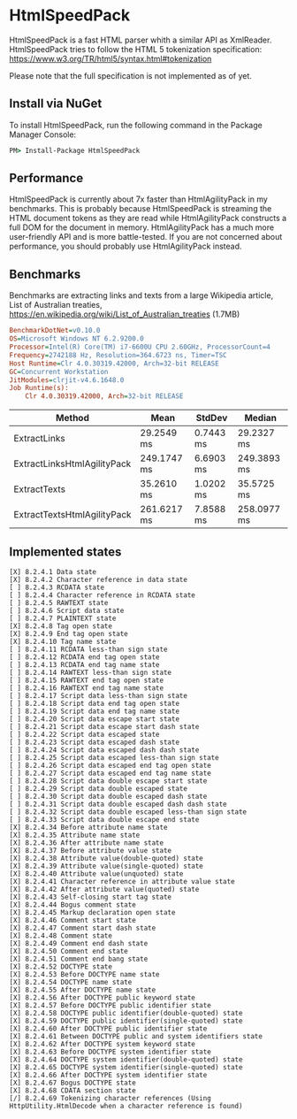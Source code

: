 # HtmlSpeedPack
HtmlSpeedPack is a fast HTML parser whith a similar API as XmlReader. HtmlSpeedPack tries to follow the HTML 5 tokenization specification:
https://www.w3.org/TR/html5/syntax.html#tokenization

Please note that the full specification is not implemented as of yet.


## Install via NuGet
To install HtmlSpeedPack, run the following command in the Package Manager Console:

```cmd
PM> Install-Package HtmlSpeedPack
```

## Performance
HtmlSpeedPack is currently about 7x faster than HtmlAgilityPack in my benchmarks. This is probably because HtmlSpeedPack is streaming the HTML document tokens as they are read while HtmlAgilityPack constructs a full DOM for the document in memory. HtmlAgilityPack has a much more user-friendly API and is more battle-tested. If you are not concerned about performance, you should probably use HtmlAgilityPack instead.

## Benchmarks
Benchmarks are extracting links and texts from a large Wikipedia article, List of Australian treaties, https://en.wikipedia.org/wiki/List_of_Australian_treaties (1.7MB)

``` ini
BenchmarkDotNet=v0.10.0
OS=Microsoft Windows NT 6.2.9200.0
Processor=Intel(R) Core(TM) i7-6600U CPU 2.60GHz, ProcessorCount=4
Frequency=2742188 Hz, Resolution=364.6723 ns, Timer=TSC
Host Runtime=Clr 4.0.30319.42000, Arch=32-bit RELEASE
GC=Concurrent Workstation
JitModules=clrjit-v4.6.1648.0
Job Runtime(s):
	Clr 4.0.30319.42000, Arch=32-bit RELEASE
```
|                      Method |        Mean |    StdDev |      Median |
|---------------------------- |------------ |---------- |------------ |
|                ExtractLinks |  29.2549 ms | 0.7443 ms |  29.2327 ms |
| ExtractLinksHtmlAgilityPack | 249.1747 ms | 6.6903 ms | 249.3893 ms |
|                ExtractTexts |  35.2610 ms | 1.0202 ms |  35.5725 ms |
| ExtractTextsHtmlAgilityPack | 261.6217 ms | 7.8588 ms | 258.0977 ms |


## Implemented states
```
[X] 8.2.4.1 Data state
[X] 8.2.4.2 Character reference in data state
[ ] 8.2.4.3 RCDATA state
[ ] 8.2.4.4 Character reference in RCDATA state
[ ] 8.2.4.5 RAWTEXT state
[ ] 8.2.4.6 Script data state
[ ] 8.2.4.7 PLAINTEXT state
[X] 8.2.4.8 Tag open state
[X] 8.2.4.9 End tag open state
[X] 8.2.4.10 Tag name state
[ ] 8.2.4.11 RCDATA less-than sign state
[ ] 8.2.4.12 RCDATA end tag open state
[ ] 8.2.4.13 RCDATA end tag name state
[ ] 8.2.4.14 RAWTEXT less-than sign state
[ ] 8.2.4.15 RAWTEXT end tag open state
[ ] 8.2.4.16 RAWTEXT end tag name state
[ ] 8.2.4.17 Script data less-than sign state
[ ] 8.2.4.18 Script data end tag open state
[ ] 8.2.4.19 Script data end tag name state
[ ] 8.2.4.20 Script data escape start state
[ ] 8.2.4.21 Script data escape start dash state
[ ] 8.2.4.22 Script data escaped state
[ ] 8.2.4.23 Script data escaped dash state
[ ] 8.2.4.24 Script data escaped dash dash state
[ ] 8.2.4.25 Script data escaped less-than sign state
[ ] 8.2.4.26 Script data escaped end tag open state
[ ] 8.2.4.27 Script data escaped end tag name state
[ ] 8.2.4.28 Script data double escape start state
[ ] 8.2.4.29 Script data double escaped state
[ ] 8.2.4.30 Script data double escaped dash state
[ ] 8.2.4.31 Script data double escaped dash dash state
[ ] 8.2.4.32 Script data double escaped less-than sign state
[ ] 8.2.4.33 Script data double escape end state
[X] 8.2.4.34 Before attribute name state
[X] 8.2.4.35 Attribute name state
[X] 8.2.4.36 After attribute name state
[X] 8.2.4.37 Before attribute value state
[X] 8.2.4.38 Attribute value(double-quoted) state
[X] 8.2.4.39 Attribute value(single-quoted) state
[X] 8.2.4.40 Attribute value(unquoted) state
[X] 8.2.4.41 Character reference in attribute value state
[X] 8.2.4.42 After attribute value(quoted) state
[X] 8.2.4.43 Self-closing start tag state
[X] 8.2.4.44 Bogus comment state
[X] 8.2.4.45 Markup declaration open state
[X] 8.2.4.46 Comment start state
[X] 8.2.4.47 Comment start dash state
[X] 8.2.4.48 Comment state
[X] 8.2.4.49 Comment end dash state
[X] 8.2.4.50 Comment end state
[X] 8.2.4.51 Comment end bang state
[X] 8.2.4.52 DOCTYPE state
[X] 8.2.4.53 Before DOCTYPE name state
[X] 8.2.4.54 DOCTYPE name state
[X] 8.2.4.55 After DOCTYPE name state
[X] 8.2.4.56 After DOCTYPE public keyword state
[X] 8.2.4.57 Before DOCTYPE public identifier state
[X] 8.2.4.58 DOCTYPE public identifier(double-quoted) state
[X] 8.2.4.59 DOCTYPE public identifier(single-quoted) state
[X] 8.2.4.60 After DOCTYPE public identifier state
[X] 8.2.4.61 Between DOCTYPE public and system identifiers state
[X] 8.2.4.62 After DOCTYPE system keyword state
[X] 8.2.4.63 Before DOCTYPE system identifier state
[X] 8.2.4.64 DOCTYPE system identifier(double-quoted) state
[X] 8.2.4.65 DOCTYPE system identifier(single-quoted) state
[X] 8.2.4.66 After DOCTYPE system identifier state
[X] 8.2.4.67 Bogus DOCTYPE state
[X] 8.2.4.68 CDATA section state
[/] 8.2.4.69 Tokenizing character references (Using HttpUtility.HtmlDecode when a character reference is found)
```